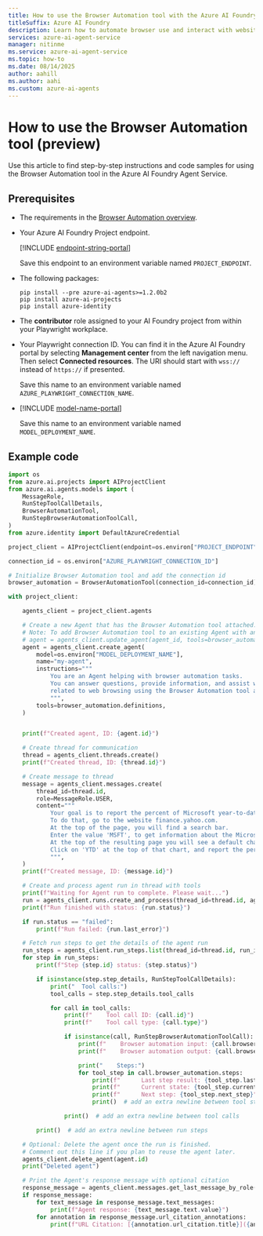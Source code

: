```yaml
---
title: How to use the Browser Automation tool with the Azure AI Foundry Agent Service
titleSuffix: Azure AI Foundry
description: Learn how to automate browser use and interact with websites using AI Agents.
services: azure-ai-agent-service
manager: nitinme
ms.service: azure-ai-agent-service
ms.topic: how-to
ms.date: 08/14/2025
author: aahill
ms.author: aahi
ms.custom: azure-ai-agents
---
```


# How to use the Browser Automation tool (preview)

Use this article to find step-by-step instructions and code samples for using the Browser Automation tool in the Azure AI Foundry Agent Service.

## Prerequisites

* The requirements in the [Browser Automation overview](./browser-automation.md#setup).
* Your Azure AI Foundry Project endpoint.
    
    [!INCLUDE [endpoint-string-portal](../../includes/endpoint-string-portal.md)]

    Save this endpoint to an environment variable named `PROJECT_ENDPOINT`.

* The following packages:

    ```console
    pip install --pre azure-ai-agents>=1.2.0b2
    pip install azure-ai-projects
    pip install azure-identity
    ```
* The **contributor** role assigned to your AI Foundry project from within your Playwright workplace. 
* Your Playwright connection ID. You can find it in the Azure AI Foundry portal by selecting **Management center** from the left navigation menu. Then select **Connected resources**. The URI should start with `wss://` instead of `https://` if presented. 
    
    <!--
    :::image type="content" source="../../media/tools/deep-research/bing-resource-name.png" alt-text="A screenshot showing the Playwright connection. " lightbox="../../media/tools/deep-research/bing-resource-name.png":::
    -->
    Save this name to an environment variable named `AZURE_PLAYWRIGHT_CONNECTION_NAME`.

* [!INCLUDE [model-name-portal](../../includes/model-name-portal.md)]

    Save this name to an environment variable named `MODEL_DEPLOYMENT_NAME`.

## Example code

```python
import os
from azure.ai.projects import AIProjectClient
from azure.ai.agents.models import (
    MessageRole,
    RunStepToolCallDetails,
    BrowserAutomationTool,
    RunStepBrowserAutomationToolCall,
)
from azure.identity import DefaultAzureCredential

project_client = AIProjectClient(endpoint=os.environ["PROJECT_ENDPOINT"], credential=DefaultAzureCredential())

connection_id = os.environ["AZURE_PLAYWRIGHT_CONNECTION_ID"]

# Initialize Browser Automation tool and add the connection id
browser_automation = BrowserAutomationTool(connection_id=connection_id)

with project_client:

    agents_client = project_client.agents

    # Create a new Agent that has the Browser Automation tool attached.
    # Note: To add Browser Automation tool to an existing Agent with an `agent_id`, do the following:
    # agent = agents_client.update_agent(agent_id, tools=browser_automation.definitions)
    agent = agents_client.create_agent(
        model=os.environ["MODEL_DEPLOYMENT_NAME"],
        name="my-agent",
        instructions="""
            You are an Agent helping with browser automation tasks. 
            You can answer questions, provide information, and assist with various tasks 
            related to web browsing using the Browser Automation tool available to you.
            """,
        tools=browser_automation.definitions,
    )


    print(f"Created agent, ID: {agent.id}")

    # Create thread for communication
    thread = agents_client.threads.create()
    print(f"Created thread, ID: {thread.id}")

    # Create message to thread
    message = agents_client.messages.create(
        thread_id=thread.id,
        role=MessageRole.USER,
        content="""
            Your goal is to report the percent of Microsoft year-to-date stock price change.
            To do that, go to the website finance.yahoo.com.
            At the top of the page, you will find a search bar.
            Enter the value 'MSFT', to get information about the Microsoft stock price.
            At the top of the resulting page you will see a default chart of Microsoft stock price.
            Click on 'YTD' at the top of that chart, and report the percent value that shows up just below it.
            """,
    )
    print(f"Created message, ID: {message.id}")

    # Create and process agent run in thread with tools
    print(f"Waiting for Agent run to complete. Please wait...")
    run = agents_client.runs.create_and_process(thread_id=thread.id, agent_id=agent.id)
    print(f"Run finished with status: {run.status}")

    if run.status == "failed":
        print(f"Run failed: {run.last_error}")

    # Fetch run steps to get the details of the agent run
    run_steps = agents_client.run_steps.list(thread_id=thread.id, run_id=run.id)
    for step in run_steps:
        print(f"Step {step.id} status: {step.status}")

        if isinstance(step.step_details, RunStepToolCallDetails):
            print("  Tool calls:")
            tool_calls = step.step_details.tool_calls

            for call in tool_calls:
                print(f"    Tool call ID: {call.id}")
                print(f"    Tool call type: {call.type}")

                if isinstance(call, RunStepBrowserAutomationToolCall):
                    print(f"    Browser automation input: {call.browser_automation.input}")
                    print(f"    Browser automation output: {call.browser_automation.output}")

                    print("    Steps:")
                    for tool_step in call.browser_automation.steps:
                        print(f"      Last step result: {tool_step.last_step_result}")
                        print(f"      Current state: {tool_step.current_state}")
                        print(f"      Next step: {tool_step.next_step}")
                        print()  # add an extra newline between tool steps

                print()  # add an extra newline between tool calls

        print()  # add an extra newline between run steps

    # Optional: Delete the agent once the run is finished.
    # Comment out this line if you plan to reuse the agent later.
    agents_client.delete_agent(agent.id)
    print("Deleted agent")

    # Print the Agent's response message with optional citation
    response_message = agents_client.messages.get_last_message_by_role(thread_id=thread.id, role=MessageRole.AGENT)
    if response_message:
        for text_message in response_message.text_messages:
            print(f"Agent response: {text_message.text.value}")
        for annotation in response_message.url_citation_annotations:
            print(f"URL Citation: [{annotation.url_citation.title}]({annotation.url_citation.url})")
```